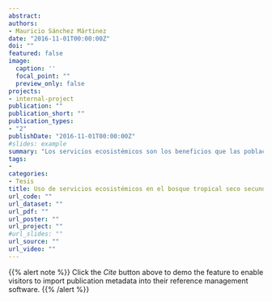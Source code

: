 ```yaml
---
abstract: 
authors:
- Mauricio Sánchez Mártinez
date: "2016-11-01T00:00:00Z"
doi: ""
featured: false
image:
  caption: ''
  focal_point: ""
  preview_only: false
projects:
- internal-project
publication: ""
publication_short: ""
publication_types:
- "2"
publishDate: "2016-11-01T00:00:00Z"
#slides: example
summary: "Los servicios ecosistémicos son los beneficios que las poblaciones humanas obtienen de los distintos ecosistemas; los bosques tropicales secos secundarios no son la excepción. Debido al incremento exponencial en las tasas de transformación de los bosques a nivel mundial, los bosques secundarios, aquellos que surgen posterior al abandono agropecuari o, serán muy probablemente los bosques del futuro, por lo que conocer los beneficios que obtenemos de ellos es crucial para generar sistemas de manejo alternativos encaminados al uso sustentable de estos socio-ecosistemas. Uno de los componentes de los servicios ecosistémicos que es pertinente documentar es el uso, que se define como la intersección entre la oferta potencial dada por el sistema biofísico, y la demanda dada por el sistema social. El objetivo principal de esta tesis fue documentar el componente de uso de servicios ecosistémicos en parcelas de bosque tropical seco secundario con distintas etapas sucesionales y de manejo (pastizal activo, cul	tivo activo, bosque en sucesión temprana, bosque en sucesión avanzada, bosque maduro) en la región de Chamela-Cuixmala. Se trabajo con actores ejidatarios cuya principal actividad económica es la agropecuaria, empleando sistemas de manejo extensivos para el ganado. Los instrumentos de investigación usados fueron la entrevista semiestructurada y una metodología mixta, que involucra técnicas de mapeo participativo y preferencias jerarquizadas sobre el uso relativo de los servicios ecosistémicos. Los servicios analizados fueron: forraje, agua para ganado, regulación del microclima, un paquete de seis productos múltiples y uno de siet e servicios culturales. Los resultados obtenidos mostraron que las parcelas estudiadas se pueden clasificar en cinco tipos que difieren en la proporción que ocupa cada etapa sucesional y de manejo. El uso del forraje se lleva a cabo mayoritariamente en coberturas de pastizal y se complementa con forraje obtenido de los bosques en sucesión temprana y avanzada durante la temporada h			úmeda. El uso de agua para ganado, se da en cuerpos de agua artificiales y naturales que se encuentran en pastizales seguidos por bosque maduros y cultivos. El uso de sombra se da en los pastizales, aunque la oferta potencial es mayor en el bosque maduro. En su mayoría el uso de los servicios múltiples se da en las etapas de bosque en sucesión avanzada y bosque maduro. En el caso de los servicios culturales, el uso se asocia mayormente a la cobertura de pastizal, sin embargo, también se asocian en los demás tipos de coberturas. Los resultados indican que el uso de servicios ecosistémicos es máximo en el pastizal , sin embargo las etapas avanzadas de la sucesión son utilizadas para servicios no disponibles en el pastizal. Los resultados mostraron congruencia en las metodologías empleadas y análisis elaborados; mostrando su efectividad como una metodología participativa para la evaluación y monitoreo del uso de los servicios ecosistémicos de la región, así como para su aplicabilidad en otros contextos. La info		rmación obtenida es una contribución empírica a la poca investigación sobre el uso de los servicios ecosistémicos en los bosques tropicales secos secundarios, y es un punto de partida para poder generar escenarios alternativos que involucren estrategias integrales y adaptativas de manejo, tomando en cuenta las dinámicas sucesionales del bosque tropical seco."
tags:
- 
categories: 
- Tesis
title: Uso de servicios ecosistémicos en el bosque tropical seco secundario de la región Chamela-Cuixmala, Jalisco, México
url_code: ""
url_dataset: ""
url_pdf: ""
url_poster: ""
url_project: ""
#url_slides: ""
url_source: ""
url_video: ""
---
```


{{% alert note %}}
Click the *Cite* button above to demo the feature to enable visitors to import publication metadata into their reference management software.
{{% /alert %}}

